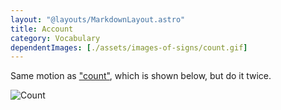 ```yaml
---
layout: "@layouts/MarkdownLayout.astro"
title: Account
category: Vocabulary
dependentImages: [./assets/images-of-signs/count.gif]
---
```


Same motion as ["count"](../count),
which is shown below, but do it twice.

![Count](@signs/count.gif)
